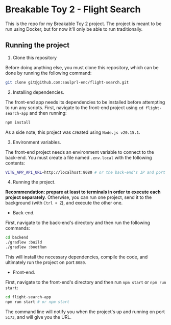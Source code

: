 # Breakable Toy 2 - Flight Search

This is the repo for my Breakable Toy 2 project. The project is meant to be run using Docker, but for now it'll only be able to run traditionally.

## Running the project

1. Clone this repository

Before doing anything else, you must clone this repository, which can be done by running the following command:

```bash
git clone git@github.com:saulprl-enc/flight-search.git
```

2. Installing dependencies.

The front-end app needs its dependencies to be installed before attempting to run any scripts. First, navigate to the front-end project using `cd flight-search-app` and then running:

```bash
npm install
```

As a side note, this project was created using `Node.js v20.15.1`.

3. Environment variables.

The front-end project needs an environment variable to connect to the back-end. You must create a file named `.env.local` with the following contents:

```bash
VITE_APP_API_URL=http://localhost:8080 # or the back-end's IP and port
```

4. Running the project.

**Recommendation: prepare at least to terminals in order to execute each project separately**. Otherwise, you can run one project, send it to the background (with `Ctrl + Z`), and execute the other one.

- Back-end.

First, navigate to the back-end's directory and then run the following commands:

```bash
cd backend
./gradlew :build
./gradlew :bootRun
```

This will install the necessary dependencies, compile the code, and ultimately run the project on port `8080`.

- Front-end.

First, navigate to the front-end's directory and then run `npm start` or `npm run start`:

```bash
cd flight-search-app
npm run start # or npm start
```

The command line will notify you when the project's up and running on port `5173`, and will give you the URL.
